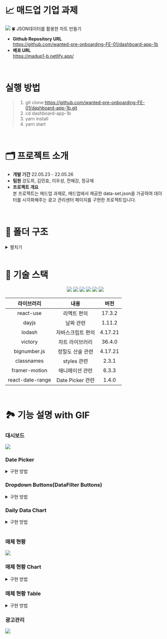 # 📈 매드업 기업 과제
<img src="https://user-images.githubusercontent.com/73621658/170202585-a89f1fa8-7da2-4cd6-9798-2c1306258df2.png">
🍀 JSON데이터를 활용한 차트 만들기

- **Github Repository URL** <br/> https://github.com/wanted-pre-onboarding-FE-01/dashboard-app-1b
- **배포 URL** <br/> https://madup1-b.netlify.app/

<br/>

# 실행 방법
>1. git clone https://github.com/wanted-pre-onboarding-FE-01/dashboard-app-1b.git 
>2. cd dashboard-app-1b
>3. yarn install
>4. yarn start

<br/>

# 🗂 프로젝트 소개
- **개발 기간** 22.05.23 - 22.05.26
- **팀원** 강도희, 김민효, 이우성, 전해강, 정규재
- **프로젝트 개요** <br/>
본 프로젝트는 매드업 과제로, 매드업에서 제공한 data-set.json을 가공하여 데이터를 시각화해주는 광고 관리센터 페이지를 구현한 프로젝트입니다.

<br/>

# 📁 폴더 구조
<details>
    <summary>펼치기</summary>
📦src<br/>
 ┣ 📂assets<br/>
 ┃ ┗ 📂svg<br/>
 ┃ ┃ ┣ 📜.DS_Store<br/>
 ┃ ┃ ┣ 📜arrow.svg<br/>
 ┃ ┃ ┣ 📜bell.svg<br/>
 ┃ ┃ ┣ 📜bellpoint.svg<br/>
 ┃ ┃ ┣ 📜bulb.svg<br/>
 ┃ ┃ ┣ 📜caret-down.svg<br/>
 ┃ ┃ ┣ 📜caret-up.svg<br/>
 ┃ ┃ ┣ 📜dashboard.svg<br/>
 ┃ ┃ ┣ 📜gear.svg<br/>
 ┃ ┃ ┣ 📜index.js<br/>
 ┃ ┃ ┣ 📜logo.svg<br/>
 ┃ ┃ ┣ 📜manageAD.svg<br/>
 ┃ ┃ ┣ 📜profile.svg<br/>
 ┃ ┃ ┗ 📜spinner.svg<br/>
 ┣ 📂components<br/>
 ┃ ┣ 📂Dropdown<br/>
 ┃ ┃ ┣ 📜dropdown.module.scss<br/>
 ┃ ┃ ┗ 📜index.tsx<br/>
 ┃ ┗ 📂LoadingPage<br/>
 ┃ ┃ ┣ 📜index.tsx<br/>
 ┃ ┃ ┗ 📜loadingPage.module.scss<br/>
 ┣ 📂data<br/>
 ┃ ┣ 📜wanted_FE-media-channel-data-set.json<br/>
 ┃ ┣ 📜wanted_FE_ad-list-data-set.json<br/>
 ┃ ┗ 📜wanted_FE_trend-data-set.json<br/>
 ┣ 📂routes<br/>
 ┃ ┣ 📂ADmanaging<br/>
 ┃ ┃ ┣ 📂Card<br/>
 ┃ ┃ ┃ ┣ 📜card.module.scss<br/>
 ┃ ┃ ┃ ┗ 📜index.tsx<br/>
 ┃ ┃ ┣ 📜admanaging.module.scss<br/>
 ┃ ┃ ┗ 📜index.tsx<br/>
 ┃ ┣ 📂Dashboard<br/>
 ┃ ┃ ┣ 📂DailyChart<br/>
 ┃ ┃ ┃ ┣ 📜OneChartStyle.ts<br/>
 ┃ ┃ ┃ ┣ 📜OneDataChart.tsx<br/>
 ┃ ┃ ┃ ┣ 📜TwoDataChart.tsx<br/>
 ┃ ┃ ┃ ┣ 📜XAxis.tsx<br/>
 ┃ ┃ ┃ ┣ 📜dailyChart.module.scss<br/>
 ┃ ┃ ┃ ┣ 📜index.tsx<br/>
 ┃ ┃ ┃ ┗ 📜twoChartStyle.ts<br/>
 ┃ ┃ ┣ 📂DailyMean<br/>
 ┃ ┃ ┃ ┣ 📂DailyMeanItem<br/>
 ┃ ┃ ┃ ┃ ┣ 📂DataList<br/>
 ┃ ┃ ┃ ┃ ┃ ┗ 📜index.tsx<br/>
 ┃ ┃ ┃ ┃ ┣ 📂RateContainer<br/>
 ┃ ┃ ┃ ┃ ┃ ┣ 📜index.tsx<br/>
 ┃ ┃ ┃ ┃ ┃ ┗ 📜rateContainer.module.scss<br/>
 ┃ ┃ ┃ ┃ ┣ 📜dailyMeanItem.module.scss<br/>
 ┃ ┃ ┃ ┃ ┗ 📜index.tsx<br/>
 ┃ ┃ ┃ ┣ 📜dailyMean.module.scss<br/>
 ┃ ┃ ┃ ┗ 📜index.tsx<br/>
 ┃ ┃ ┣ 📂DataFilterButtons<br/>
 ┃ ┃ ┃ ┣ 📂DropdownList<br/>
 ┃ ┃ ┃ ┃ ┣ 📜OneDropDownList.tsx<br/>
 ┃ ┃ ┃ ┃ ┣ 📜TwoDropDownList.tsx<br/>
 ┃ ┃ ┃ ┃ ┣ 📜WeeklyDownList.tsx<br/>
 ┃ ┃ ┃ ┃ ┣ 📜dropdownList.module.scss<br/>
 ┃ ┃ ┃ ┃ ┗ 📜index.tsx<br/>
 ┃ ┃ ┃ ┣ 📜DropdownButton.tsx<br/>
 ┃ ┃ ┃ ┣ 📜categoryDict.ts<br/>
 ┃ ┃ ┃ ┣ 📜dropdownButton.module.scss<br/>
 ┃ ┃ ┃ ┣ 📜index.module.scss<br/>
 ┃ ┃ ┃ ┗ 📜index.tsx<br/>
 ┃ ┃ ┣ 📂DatePicker<br/>
 ┃ ┃ ┃ ┣ 📂DateRange<br/>
 ┃ ┃ ┃ ┃ ┣ 📜dateRange.module.scss<br/>
 ┃ ┃ ┃ ┃ ┗ 📜index.tsx<br/>
 ┃ ┃ ┃ ┣ 📂Label<br/>
 ┃ ┃ ┃ ┃ ┣ 📜index.tsx<br/>
 ┃ ┃ ┃ ┃ ┗ 📜label.module.scss<br/>
 ┃ ┃ ┃ ┣ 📜datePicker.module.scss<br/>
 ┃ ┃ ┃ ┗ 📜index.tsx<br/>
 ┃ ┃ ┣ 📂MediaChannelGraph<br/>
 ┃ ┃ ┃ ┣ 📜chartStyle.ts<br/>
 ┃ ┃ ┃ ┗ 📜index.tsx<br/>
 ┃ ┃ ┣ 📂MediaChannelTable<br/>
 ┃ ┃ ┃ ┣ 📜companyKRDict.ts<br/>
 ┃ ┃ ┃ ┣ 📜index.tsx<br/>
 ┃ ┃ ┃ ┗ 📜mediaChannelTable.module.scss<br/>
 ┃ ┃ ┣ 📜.DS_Store<br/>
 ┃ ┃ ┣ 📜dashboard.module.scss<br/>
 ┃ ┃ ┗ 📜index.tsx<br/>
 ┃ ┣ 📂_shared<br/>
 ┃ ┃ ┣ 📂Header<br/>
 ┃ ┃ ┃ ┣ 📜header.module.scss<br/>
 ┃ ┃ ┃ ┗ 📜index.tsx<br/>
 ┃ ┃ ┗ 📂LNB<br/>
 ┃ ┃ ┃ ┣ 📜index.tsx<br/>
 ┃ ┃ ┃ ┗ 📜lnb.module.scss<br/>
 ┃ ┣ 📜.DS_Store<br/>
 ┃ ┣ 📜index.tsx<br/>
 ┃ ┗ 📜routes.module.scss<br/>
 ┣ 📂state<br/>
 ┃ ┣ 📜dashBoard.ts<br/>
 ┃ ┗ 📜dropdown.ts<br/>
 ┣ 📂styles<br/>
 ┃ ┣ 📂base<br/>
 ┃ ┃ ┣ 📜_fonts.scss<br/>
 ┃ ┃ ┣ 📜_more.scss<br/>
 ┃ ┃ ┗ 📜_reset.scss<br/>
 ┃ ┣ 📂constants<br/>
 ┃ ┃ ┗ 📜_colors.scss<br/>
 ┃ ┣ 📂mixins<br/>
 ┃ ┃ ┣ 📜_flexbox.scss<br/>
 ┃ ┃ ┣ 📜_position.scss<br/>
 ┃ ┃ ┣ 📜_responsive.scss<br/>
 ┃ ┃ ┣ 📜_typography.scss<br/>
 ┃ ┃ ┗ 📜_visual.scss<br/>
 ┃ ┣ 📜index.js<br/>
 ┃ ┗ 📜index.scss<br/>
 ┣ 📂types<br/>
 ┃ ┣ 📜adType.d.ts<br/>
 ┃ ┣ 📜channel.d.ts<br/>
 ┃ ┣ 📜daily.d.ts<br/>
 ┃ ┣ 📜dashBoardCategory.d.ts<br/>
 ┃ ┗ 📜dashBoardCategory.ts<br/>
 ┣ 📂utils<br/>
 ┃ ┣ 📜.DS_Store<br/>
 ┃ ┣ 📜dateToKorean.ts<br/>
 ┃ ┣ 📜filterDailyByCategory.ts<br/>
 ┃ ┣ 📜formatConversion.ts<br/>
 ┃ ┣ 📜getBarChartData.ts<br/>
 ┃ ┣ 📜getDailyMean.ts<br/>
 ┃ ┣ 📜getMediaData.ts<br/>
 ┃ ┣ 📜index.ts<br/>
 ┃ ┣ 📜numberToDot.ts<br/>
 ┃ ┗ 📜unitPicker.ts<br/>
 ┣ 📜.DS_Store<br/>
 ┣ 📜index.tsx<br/>
 ┣ 📜react-app-env.d.ts<br/>
 ┣ 📜reportWebVitals.ts<br/>
 ┗ 📜setupTests.ts<br/>
</details>

<br/>

# 🔨 기술 스택
<div align="center">
 <img src="https://img.shields.io/badge/HTML5-E34F26?style=flat-square&logo=HTML5&logoColor=white"/>
 <img src="https://img.shields.io/badge/CSS3-1572B6?style=flat-square&logo=CSS3&logoColor=white"/>
 <img src="https://img.shields.io/badge/Sass-CC6699?style=flat-square&logo=Sass&logoColor=white"/>
 <img src="https://img.shields.io/badge/TypeScript-3178C6?style=flat-square&logo=TypeScript&logoColor=white"/>
 <img src="https://img.shields.io/badge/React-61DAFB?style=flat-square&logo=React&logoColor=white"/>
 <img src="https://img.shields.io/badge/Recoil-764ABC?style=flat-square&logo=Recoil&logoColor=white"/>

 <br/>

|라이브러리|내용|버전|
|:---:|:---:|:---:|
| react-use | 리액트 편의 | 17.3.2 |
| dayjs | 날짜 관련 | 1.11.2 |
| lodash | 자바스크립트 편의 | 4.17.21 |
| victory | 차트 라이브러리 | 36.4.0 |
| bignumber.js | 정밀도 산술 관련 | 4.17.21 |
| classnames | styles 관련 | 2.3.1 |
| framer-motion | 애니메이션 관련 | 6.3.3 |
| react-date-range | Date Picker 관련 | 1.4.0 |

<br/>

</div>

# 🏞 기능 설명 with GIF

### 대시보드

<img src="https://user-images.githubusercontent.com/73621658/170205488-64a983e1-28d7-4836-8231-989dc9a61aeb.gif">

<br/>

### Date Picker

<details>
    <summary>구현 방법</summary>

## React Date Range 

1. Recoil로 전역 상태 관리 데이터를 설정하여 날짜의 범위를 설정하였습니다.
```ts
interface IDate {
  startDate: string
  endDate: string
}

export const dateState = atom<IDate>({
  key: '#date',
  default: {
    startDate: '2022-02-01',
    endDate: '2022-02-07',
  },
})
```
2. react date range 라이브러리를 사용하여 날짜 데이터를 다시 설정하였습니다.
```ts

const handleChange = ({ selection: { startDate, endDate } }: RangeKeyDict) => {
    setDateRange({
      startDate: dayjs(startDate).format(DAY_FORMAT),
      endDate: dayjs(endDate).format(DAY_FORMAT),
    })
  }

return (
  <DateRangePicker
    locale={ko}
    onChange={handleChange}
    editableDateInputs={false}
    showMonthAndYearPickers={false}
    minDate={new Date(daily[0].date)}
    maxDate={new Date(daily[daily.length - 1].date)}
    ranges={[
      {
        startDate: new Date(dateRange.startDate),
        endDate: new Date(dateRange.endDate),
        key: 'selection',
      },
    ]}
    rangeColors={['#586CF5']}
    months={2}
    direction='horizontal'
    showDateDisplay={false}
    staticRanges={[]}
    inputRanges={[]}
  />
)
```

</details>

### Dropdown Buttons(DataFilter Buttons)

<details>
    <summary>구현 방법</summary>

### 외부 클릭 기능
1.  onBlurEvnet와 onMouseEvnet를 이용하여 클릭한 버튼의 외부를 클릭할 경우 나타났던 드롭다운이 사라집니다.
``` tsx
// in DropdownButton.tsx
<div className={styles.dropdownCont} onBlur={handleOnBlur}>

// in DropdownList.tsx
<li key={key}>
  <button type='button' className={cx(styles.listItem)} onMouseDown={handleClick} value={data}>
    {data}
  </button>
</li>
```

2. 첫 번째 데이터 선택 버튼에는 차트에 표시될 모든 정보가 표시됩니다. 기본 값으로 ROAS를 가집니다. 

3. 두 번째 데이터 선택 버튼에는 첫 번째 데이터 선택 버튼에서 선택된 값을 제외한 모든 값을 리스트로 가집니다. 기본 값으로 "없음"을 가집니다. 버튼의 값이 없음 일 경우 차트에 데이터를 표시하지 않습니다.

```tsx
DATA_LIST.filter((item) => item !== categoryDict[oneSelectCategory])
  .filter((item) => {
    if (!twoSelectCategory) return item !== '없음'
      return twoSelectCategory && item !== categoryDict[twoSelectCategory]
})
```

</details>

### Daily Data Chart

<details>
    <summary>구현 방법</summary>

1. BigNumber JS를 이용하여 필요한 데이터를 가공하였습니다.
```ts
interface IProps {
  daily: IDaily[]
  category: TDashBoardCategory
  weekly?: boolean
}

interface IOutput {
  x: string
  y: number
}

export const filterDailyByCategory = ({ daily, category, weekly = false }: IProps): IOutput[] => {
  if (weekly) {
    if (category !== 'sales')
      return daily.filter((_, index) => index % 7 === 0).map((item) => ({ x: item.date, y: item[category] }))
    return daily
      .filter((_, index) => index % 7 === 0)
      .map((item) => {
        const y = new BigNumber(item.roas).multipliedBy(item.cost).dividedBy(100).toNumber()
        return {
          x: item.date,
          y,
        }
      })
  }
  if (category !== 'sales') return daily.map((item) => ({ x: item.date, y: item[category] }))
  return daily.map((item) => {
    const y = new BigNumber(item.roas).multipliedBy(item.cost).dividedBy(100).toNumber()
    return {
      x: item.date,
      y,
    }
  })
}
```

2. Victory JS를 이용하여 해당 데이터를 차트로 표현하였습니다.
```ts
 <VictoryChart
  height={500}
  theme={VictoryTheme.material}
  width={window.innerWidth}
  domainPadding={50}
  containerComponent={<VictoryVoronoiContainer />}
  animate={{
    duration: 2000,
    onLoad: { duration: 1000 },
    easing: 'linear',
  }}
>
  <VictoryAxis
    tickFormat={(tick) => dateToKorean(tick, true)}
    scale={{ x: 'time' }}
    fixLabelOverlap
    tickLabelComponent={<VictoryLabel renderInPortal />}
    {...ONE_CHART_STYLE.xAxis}
  />
  <VictoryAxis
    dependentAxis
    tickLabelComponent={<VictoryLabel renderInPortal dx={20} dy={-10} />}
    {...ONE_CHART_STYLE.yAxis}
    tickFormat={(tick) => `${numberToDot({ num: tick })} ${unit}`}
  />

  <VictoryLine
    data={data}
    labels={({ datum }) => `${numberToDot({ num: datum.y })}`}
    y={(datum) => datum.y}
    {...ONE_CHART_STYLE.line}
    labelComponent={
      <VictoryTooltip
        style={{ fontSize: 20, fill: '#ffffff' }}
        renderInPortal
        flyoutStyle={{
          stroke: 'none',
          fill: '#3A474E',
        }}
        cornerRadius={5}
        flyoutPadding={{
          left: 25,
          right: 25,
          top: 10,
          bottom: 10,
        }}
        pointerLength={0}
        dy={-15}
      />
    }
  />
  <VictoryScatter data={data} y={(datum) => datum.y} size={7} {...ONE_CHART_STYLE.scratter} />
</VictoryChart>
```


</details>

<br/>

### 매체 현황

<img src="https://user-images.githubusercontent.com/73621658/170247527-60aab129-b6a1-4d0a-8dd6-db39be7ac369.gif"/>

### 매체 현황 Chart

<details>
    <summary>구현 방법</summary>

1. 'lodash' 라이브러리를 통해 'channel' 별로 데이터를 그룹화했습니다.
```ts
const groupByData = groupBy(data, 'channel')
```

2. Date Picker로 선택한 날짜에 포함된 데이터를 더하여 데이터 형태를 가공했습니다.
```ts
COMPANIES.forEach((company) => {
groupByData[company].forEach((v) => {
const selectDate = new Date(v.date)
const startDate = new Date(recoilDate.startDate)
const endDate = new Date(recoilDate.endDate)
const target = filterData[company]

if (startDate <= selectDate && selectDate <= endDate) {
target.click = new BigNumber(target.click).plus(v.click).toNumber()
target.convValue = new BigNumber(target.convValue).plus(v.convValue).toNumber()
target.cost = new BigNumber(target.cost).plus(v.cost).toNumber()
target.cpa = new BigNumber(target.cpa).plus(v.cpa).toNumber()
target.cpc = new BigNumber(target.cpc).plus(v.cpc).toNumber()
target.ctr = new BigNumber(target.ctr).plus(v.ctr).toNumber()
target.imp = new BigNumber(target.imp).plus(v.imp).toNumber()
target.roas = new BigNumber(target.roas).plus(v.roas).toNumber()
}
})
})
```

3. 차트에 필요한 데이터를 카테고리 별로 더하여 백분율로 데이터를 가공했습니다.
```ts
COMPANIES.forEach((company) => {
    const target = filterData[company]
    const sales = new BigNumber(target.roas).multipliedBy(target.cost).div(100).toNumber()
    const conv = new BigNumber(target.click).multipliedBy(target.roas).toNumber()

    sum.costSum = new BigNumber(sum.costSum).plus(target.cost).toNumber()
    sum.salesSum = Math.floor(new BigNumber(sum.salesSum).plus(sales).toNumber())
    sum.impSum = new BigNumber(sum.impSum).plus(target.imp).toNumber()
    sum.clickSum = new BigNumber(sum.clickSum).plus(target.click).toNumber()
    sum.convSum = Math.floor(new BigNumber(sum.convSum).plus(conv).toNumber())
 })
    
 COMPANIES.forEach((company) => {
    const target = filterData[company]
    const sales = new BigNumber(target.roas).multipliedBy(target.cost).div(100).toNumber()
    const conv = new BigNumber(target.click).multipliedBy(target.roas).toNumber()

    const costPercentage = Math.floor((target.cost * 100) / sum.costSum)
    const salesPercentage = Math.floor((sales * 100) / sum.salesSum)
    const impPercentage = Math.floor((target.imp * 100) / sum.impSum)
    const clickPercentage = Math.floor((target.click * 100) / sum.clickSum)
    const convPercentage = Math.floor((conv * 100) / sum.convSum)

    chartData.push([
      { category: CATEGORYS[0], value: costPercentage },
      { category: CATEGORYS[1], value: salesPercentage },
      { category: CATEGORYS[2], value: impPercentage },
      { category: CATEGORYS[3], value: clickPercentage },
      { category: CATEGORYS[4], value: convPercentage },
    ])
 })
```
    
4. 'Victory.JS' 라이브러리를 이용하여 해당 데이터를 차트로 표현했습니다.
```ts
<VictoryChart
  width={1000}
  domainPadding={{ x: 90, y: 10 }}
  theme={VictoryTheme.material}
  animate={{
    duration: 1000,
    onLoad: { duration: 1000 },
    easing: 'linear',
  }}
>
  <VictoryLegend
    x={620}
    y={333}
    orientation='horizontal'
    gutter={50}
    style={{ labels: { fill: CHART_STYLE.grayColor } }}
    colorScale={[...CHART_STYLE.colorscale]}
    data={[{ name: '네이버' }, { name: '카카오' }, { name: '구글' }, { name: '페이스북' }]}
  />
  <VictoryAxis
    tickFormat={CATEGORYS}
    style={{ axis: { stroke: '#EDEFF1' }, tickLabels: { fill: CHART_STYLE.grayColor } }}
  />
  <VictoryAxis
    dependentAxis
    tickFormat={(x) => `${x}%`}
    tickLabelComponent={<VictoryLabel dy={15} textAnchor='start' />}
    style={{ axis: { stroke: 'none' }, tickLabels: { fill: CHART_STYLE.grayColor, fontWeight: 'bold' } }}
   />
   <VictoryStack
     colorScale={[...CHART_STYLE.colorscale]}
     labels={[
       numberToDot({ num: sum.costSum }),
       numberToDot({ num: sum.salesSum }),
       numberToDot({ num: sum.impSum }),
       numberToDot({ num: sum.clickSum }),
       numberToDot({ num: sum.convSum }),
     ]}
     labelComponent={
       <VictoryTooltip
         style={{ fontSize: 14, fill: '#ffffff' }}
         renderInPortal
         flyoutStyle={{
           stroke: 'none',
           fill: '#3A474E',
         }}
         cornerRadius={5}
         flyoutPadding={{
           left: 25,
           right: 25,
           top: 10,
           bottom: 10,
          }}
          pointerLength={5}
          dy={-15}
        />
      }
    >
    <VictoryBar data={chartData[3]} {...CHART_STYLE.bar} />
    <VictoryBar data={chartData[2]} {...CHART_STYLE.bar} />
    <VictoryBar data={chartData[1]} {...CHART_STYLE.bar} />
    <VictoryBar data={chartData[0]} {...CHART_STYLE.bar} cornerRadius={{ top: 8 }} />
  </VictoryStack>
</VictoryChart>
```

</details>     

### 매체 현황 Table
<details>
  <summary>구현 방법</summary>
  
1. lodash 라이브러리를 통해 channel별로 데이터를 그룹화했습니다.


2. Date Picker로 선택한 날짜를 포함한 데이터를 모아, 카테고리(COMPANIES)를 순회하며 카테고리 내부 총합을 포함하는 데이터 형태로 가공했습니다.

3. 카테고리(COMPANIES)를 순회하며 카테고리별 총합을 포함하는 데이터 형태로 가공했습니다.

```ts
COMPANIES.forEach((item) => {
const newFilterData = totalData.all
const oldFilterData = filterData[item]

newFilterData.click = new BigNumber(newFilterData.click).plus(oldFilterData.click).toNumber()

newFilterData.convValue = new BigNumber(newFilterData.convValue).plus(oldFilterData.convValue).toNumber()

newFilterData.cost = new BigNumber(newFilterData.cost).plus(oldFilterData.cost).toNumber()

newFilterData.cpa = new BigNumber(newFilterData.cpa).plus(oldFilterData.cpa).toNumber()

newFilterData.cpc = new BigNumber(newFilterData.cpc).plus(oldFilterData.cpc).toNumber()

newFilterData.ctr = new BigNumber(newFilterData.ctr).plus(oldFilterData.ctr).toNumber()

newFilterData.imp = new BigNumber(newFilterData.imp).plus(oldFilterData.imp).toNumber()

newFilterData.roas = new BigNumber(newFilterData.roas).plus(oldFilterData.roas).toNumber()
})

const filterDataClone = cloneDeep(filterData)
Object.assign(filterDataClone, totalData)
```

4. 가공된 데이터를 getMediaData(date)를 통해 넘겨받아 table 태그와 map을 사용해 표로 나타냈습니다.

```ts
<table>
  <thead>
    <tr>
      {header.map((headerName, index) => {
        const key = `${headerName}-${index}`
        return <th key={key}>{headerName}</th>
      })}
    </tr>
  </thead>
  <tbody>
    {COMPANIES.map((company, index) => {
      const key = `${company}-${index}`
      const sales = new BigNumber(data[company].cost).multipliedBy(data[company].roas).dividedBy(100).toNumber()
      
      return (
        <tr key={key}>
          <td>{companyKRDict[company as keyof ICompanyKRDict]}</td>
          <td>{numberToDot({ num: data[company].cost })}</td>
          <td>{numberToDot({ num: sales })}</td>
          <td>{numberToDot({ num: data[company].roas })}</td>
          <td>{numberToDot({ num: data[company].imp })}</td>
          <td>{numberToDot({ num: data[company].click })}</td>
          <td>{numberToDot({ num: data[company].ctr })}</td>
          <td>{numberToDot({ num: data[company].cpc })}</td>
        </tr>
      )
    })}
  </tbody>
</table>
```

</details>

### 광고관리

<img src="https://user-images.githubusercontent.com/73621658/170206126-ae325471-5679-4734-9623-0284b411c1fd.gif">
